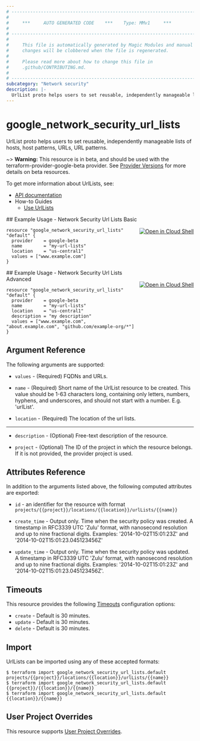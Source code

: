 ```yaml
---
# ----------------------------------------------------------------------------
#
#     ***     AUTO GENERATED CODE    ***    Type: MMv1     ***
#
# ----------------------------------------------------------------------------
#
#     This file is automatically generated by Magic Modules and manual
#     changes will be clobbered when the file is regenerated.
#
#     Please read more about how to change this file in
#     .github/CONTRIBUTING.md.
#
# ----------------------------------------------------------------------------
subcategory: "Network security"
description: |-
  UrlList proto helps users to set reusable, independently manageable lists of hosts, host patterns, URLs, URL patterns.
---
```


# google\_network\_security\_url\_lists

UrlList proto helps users to set reusable, independently manageable lists of hosts, host patterns, URLs, URL patterns.

~> **Warning:** This resource is in beta, and should be used with the terraform-provider-google-beta provider.
See [Provider Versions](https://terraform.io/docs/providers/google/guides/provider_versions.html) for more details on beta resources.

To get more information about UrlLists, see:

* [API documentation](https://cloud.google.com/secure-web-proxy/docs/reference/network-security/rest/v1alpha1/projects.locations.urlLists)
* How-to Guides
    * [Use UrlLists]( https://cloud.google.com/secure-web-proxy/docs/use-url-list)

<div class = "oics-button" style="float: right; margin: 0 0 -15px">
  <a href="https://console.cloud.google.com/cloudshell/open?cloudshell_git_repo=https%3A%2F%2Fgithub.com%2Fterraform-google-modules%2Fdocs-examples.git&cloudshell_working_dir=network_security_url_lists_basic&cloudshell_image=gcr.io%2Fgraphite-cloud-shell-images%2Fterraform%3Alatest&open_in_editor=main.tf&cloudshell_print=.%2Fmotd&cloudshell_tutorial=.%2Ftutorial.md" target="_blank">
    <img alt="Open in Cloud Shell" src="//gstatic.com/cloudssh/images/open-btn.svg" style="max-height: 44px; margin: 32px auto; max-width: 100%;">
  </a>
</div>
## Example Usage - Network Security Url Lists Basic


```hcl
resource "google_network_security_url_lists" "default" {
  provider    = google-beta
  name        = "my-url-lists"
  location    = "us-central1"
  values = ["www.example.com"]
}
```
<div class = "oics-button" style="float: right; margin: 0 0 -15px">
  <a href="https://console.cloud.google.com/cloudshell/open?cloudshell_git_repo=https%3A%2F%2Fgithub.com%2Fterraform-google-modules%2Fdocs-examples.git&cloudshell_working_dir=network_security_url_lists_advanced&cloudshell_image=gcr.io%2Fgraphite-cloud-shell-images%2Fterraform%3Alatest&open_in_editor=main.tf&cloudshell_print=.%2Fmotd&cloudshell_tutorial=.%2Ftutorial.md" target="_blank">
    <img alt="Open in Cloud Shell" src="//gstatic.com/cloudssh/images/open-btn.svg" style="max-height: 44px; margin: 32px auto; max-width: 100%;">
  </a>
</div>
## Example Usage - Network Security Url Lists Advanced


```hcl
resource "google_network_security_url_lists" "default" {
  provider    = google-beta
  name        = "my-url-lists"
  location    = "us-central1"
  description = "my description"
  values = ["www.example.com", "about.example.com", "github.com/example-org/*"]
}
```

## Argument Reference

The following arguments are supported:


* `values` -
  (Required)
  FQDNs and URLs.

* `name` -
  (Required)
  Short name of the UrlList resource to be created.
  This value should be 1-63 characters long, containing only letters, numbers, hyphens, and underscores, and should not start with a number. E.g. 'urlList'.

* `location` -
  (Required)
  The location of the url lists.


- - -


* `description` -
  (Optional)
  Free-text description of the resource.

* `project` - (Optional) The ID of the project in which the resource belongs.
    If it is not provided, the provider project is used.


## Attributes Reference

In addition to the arguments listed above, the following computed attributes are exported:

* `id` - an identifier for the resource with format `projects/{{project}}/locations/{{location}}/urlLists/{{name}}`

* `create_time` -
  Output only. Time when the security policy was created.
  A timestamp in RFC3339 UTC 'Zulu' format, with nanosecond resolution and up to nine fractional digits.
  Examples: '2014-10-02T15:01:23Z' and '2014-10-02T15:01:23.045123456Z'

* `update_time` -
  Output only. Time when the security policy was updated.
  A timestamp in RFC3339 UTC 'Zulu' format, with nanosecond resolution and up to nine fractional digits.
  Examples: '2014-10-02T15:01:23Z' and '2014-10-02T15:01:23.045123456Z'.


## Timeouts

This resource provides the following
[Timeouts](https://developer.hashicorp.com/terraform/plugin/sdkv2/resources/retries-and-customizable-timeouts) configuration options:

- `create` - Default is 30 minutes.
- `update` - Default is 30 minutes.
- `delete` - Default is 30 minutes.

## Import


UrlLists can be imported using any of these accepted formats:

```
$ terraform import google_network_security_url_lists.default projects/{{project}}/locations/{{location}}/urlLists/{{name}}
$ terraform import google_network_security_url_lists.default {{project}}/{{location}}/{{name}}
$ terraform import google_network_security_url_lists.default {{location}}/{{name}}
```

## User Project Overrides

This resource supports [User Project Overrides](https://registry.terraform.io/providers/hashicorp/google/latest/docs/guides/provider_reference#user_project_override).
